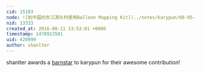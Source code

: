 ```yaml
---
cid: 15103
node: ![到中国的东江源头村使用Balloon Mapping Kit](../notes/karypun/08-05-2016/balloon-mapping-kit)
nid: 13333
created_at: 2016-08-11 13:53:01 +0000
timestamp: 1470923581
uid: 420999
author: shanlter
---
```


shanlter awards a <a href="publiclab.org/wiki/barnstars">barnstar</a> to karypun for their awesome contribution!